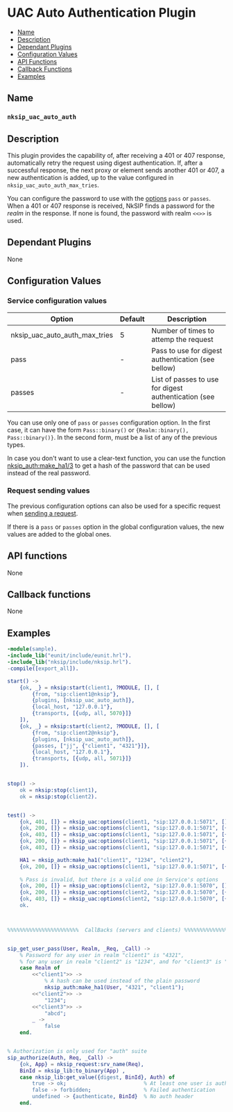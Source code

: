 # UAC Auto Authentication Plugin

* [Name](#name)
* [Description](#description)
* [Dependant Plugins](#dependant-plugins)
* [Configuration Values](#configuration-values)
* [API Functions](#api-functions)
* [Callback Functions](#callback-functions)
* [Examples](#examples)


## Name
### `nksip_uac_auto_auth`


## Description

This plugin provides the capability of, after receiving a 401 or 407 response, automatically retry the request using digest authentication. If, after a successful response, the next proxy or element sends another 401 or 407, a new authentication is added, up to the value configured in `nksip_uac_auto_auth_max_tries`.

You can configure the password to use with the [options](#configuration-values) `pass` or `passes`. When a 401 or 407 response is received, NkSIP finds a password for the _realm_ in the response. If none is found, the password with realm `<<>>` is used.



## Dependant Plugins

None


## Configuration Values

### Service configuration values

Option|Default|Description
---|---|---
nksip_uac_auto_auth_max_tries|5|Number of times to attemp the request
pass|-|Pass to use for digest authentication (see bellow)
passes|-|List of passes to use for digest authentication (see bellow)

You can use only one of `pass` or `passes` configuration option. In the first case, it can have the form `Pass::binary()` or `{Realm::binary(), Pass::binary()}`. In the second form, must be a list of any of the previous types.

In case you don't want to use a clear-text function, you can use the function [nksip_auth:make_ha1/3](../../src/nksip_auth.erl) to get a hash of the password that can be used instead of the real password.



### Request sending values

The previous configuration options can also be used for a specific request when [sending a request](../reference/sending_functions.md).

If there is a `pass` or `passes` option in the global configuration values, the new values are added to the global ones.




## API functions

None


## Callback functions

None


## Examples

```erlang
-module(sample).
-include_lib("eunit/include/eunit.hrl").
-include_lib("nksip/include/nksip.hrl").
-compile([export_all]).

start() ->
    {ok, _} = nksip:start(client1, ?MODULE, [], [
        {from, "sip:client1@nksip"},
        {plugins, [nksip_uac_auto_auth]},
        {local_host, "127.0.0.1"},
        {transports, [{udp, all, 5070}]}
    ]),
    {ok, _} = nksip:start(client2, ?MODULE, [], [
        {from, "sip:client2@nksip"},
        {plugins, [nksip_uac_auto_auth]},
        {passes, ["jj", {"client1", "4321"}]},
        {local_host, "127.0.0.1"},
        {transports, [{udp, all, 5071}]}
    ]).


stop() ->
    ok = nksip:stop(client1),
    ok = nksip:stop(client2).


test() ->
    {ok, 401, []} = nksip_uac:options(client1, "sip:127.0.0.1:5071", []),
    {ok, 200, []} = nksip_uac:options(client1, "sip:127.0.0.1:5071", [{pass, "1234"}]),
    {ok, 403, []} = nksip_uac:options(client1, "sip:127.0.0.1:5071", [{pass, "12345"}]),
    {ok, 200, []} = nksip_uac:options(client1, "sip:127.0.0.1:5071", [{pass, {"client2", "1234"}}]),
    {ok, 403, []} = nksip_uac:options(client1, "sip:127.0.0.1:5071", [{pass, {"other", "1234"}}]),

    HA1 = nksip_auth:make_ha1("client1", "1234", "client2"),
    {ok, 200, []} = nksip_uac:options(client1, "sip:127.0.0.1:5071", [{pass, HA1}]),
    
    % Pass is invalid, but there is a valid one in Service's options
    {ok, 200, []} = nksip_uac:options(client2, "sip:127.0.0.1:5070", []),
    {ok, 200, []} = nksip_uac:options(client2, "sip:127.0.0.1:5070", [{pass, "kk"}]),
    {ok, 403, []} = nksip_uac:options(client2, "sip:127.0.0.1:5070", [{pass, {"client1", "kk"}}]),
    ok.



%%%%%%%%%%%%%%%%%%%%%%%  CallBacks (servers and clients) %%%%%%%%%%%%%%%%%%%%%


sip_get_user_pass(User, Realm, _Req, _Call) ->
    % Password for any user in realm "client1" is "4321",
    % for any user in realm "client2" is "1234", and for "client3" is "abcd"
    case Realm of 
        <<"client1">> ->
            % A hash can be used instead of the plain password
            nksip_auth:make_ha1(User, "4321", "client1");
        <<"client2">> ->
            "1234";
        <<"client3">> ->
            "abcd";
        _ ->
            false
    end.


% Authorization is only used for "auth" suite
sip_authorize(Auth, Req, _Call) ->
    {ok, App} = nksip_request:srv_name(Req),
    BinId = nksip_lib:to_binary(App) ,
    case nksip_lib:get_value({digest, BinId}, Auth) of
        true -> ok;                         % At least one user is authenticated
        false -> forbidden;                 % Failed authentication
        undefined -> {authenticate, BinId}  % No auth header
    end.

```

